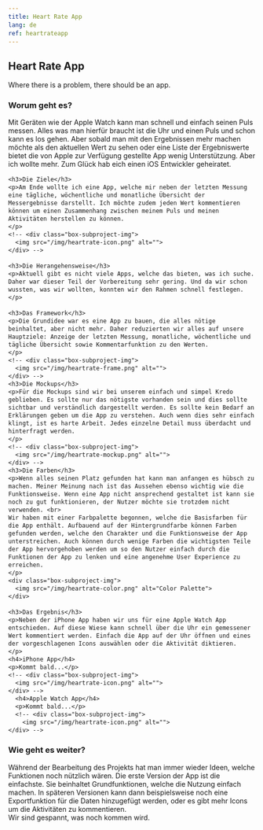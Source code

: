 ```yaml
---
title: Heart Rate App
lang: de
ref: heartrateapp
---
```


<h2 class="headline">Heart Rate App</h2>
  
<p>Where there is a problem, there should be an app.</p>

<div class="project-sub-content">
      <h3>Worum geht es?</h3>
    <p>Mit Geräten wie der Apple Watch kann man schnell und einfach seinen Puls messen. Alles was man hierfür braucht ist die Uhr und einen Puls und schon kann es los gehen. Aber sobald man mit den Ergebnissen mehr machen möchte als den aktuellen Wert zu sehen oder eine Liste der Ergebniswerte bietet die von Apple zur Verfügung gestellte App wenig Unterstützung. Aber ich wollte mehr. Zum Glück hab eich einen iOS Entwickler geheiratet.</p>
    <!-- <div class="box-subproject-img">
      <img src="/img/heartrate-icon.png" alt="">
  </div> -->

    <h3>Die Ziele</h3>
    <p>Am Ende wollte ich eine App, welche mir neben der letzten Messung eine tägliche, wöchentliche und monatliche Übersicht der Messergebnisse darstellt. Ich möchte zudem jeden Wert kommentieren können um einen Zusammenhang zwischen meinem Puls und meinen Aktivitäten herstellen zu können. 
    </p>
    <!-- <div class="box-subproject-img">
      <img src="/img/heartrate-icon.png" alt="">
    </div> -->

    <h3>Die Herangehensweise</h3>
    <p>Aktuell gibt es nicht viele Apps, welche das bieten, was ich suche. Daher war dieser Teil der Vorbereitung sehr gering. Und da wir schon wussten, was wir wollten, konnten wir den Rahmen schnell festlegen.</p>

    <h3>Das Framework</h3>
    <p>Die Grundidee war es eine App zu bauen, die alles nötige beinhaltet, aber nicht mehr. Daher reduzierten wir alles auf unsere Hauptziele: Anzeige der letzten Messung, monatliche, wöchentliche und tägliche Übersicht sowie Kommentarfunktion zu den Werten.
    </p>
    <!-- <div class="box-subproject-img">
      <img src="/img/heartrate-frame.png" alt="">
    </div> -->
    <h3>Die Mockups</h3>
    <p>Für die Mockups sind wir bei unserem einfach und simpel Kredo geblieben. Es sollte nur das nötigste vorhanden sein und dies sollte sichtbar und verständlich dargestellt werden. Es sollte kein Bedarf an Erklärungen geben um die App zu verstehen. Auch wenn dies sehr einfach klingt, ist es harte Arbeit. Jedes einzelne Detail muss überdacht und hinterfragt werden.
    </p>
    <!-- <div class="box-subproject-img">
      <img src="/img/heartrate-mockup.png" alt="">
    </div> -->
    <h3>Die Farben</h3>
    <p>Wenn alles seinen Platz gefunden hat kann man anfangen es hübsch zu machen. Meiner Meinung nach ist das Aussehen ebenso wichtig wie die Funktionsweise. Wenn eine App nicht ansprechend gestaltet ist kann sie noch zu gut funktionieren, der Nutzer möchte sie trotzdem nicht verwenden. <br> 
    Wir haben mit einer Farbpalette begonnen, welche die Basisfarben für die App enthält. Aufbauend auf der Hintergrundfarbe können Farben gefunden werden, welche den Charakter und die Funktionsweise der App unterstreichen. Auch können durch wenige Farben die wichtigsten Teile der App hervorgehoben werden um so den Nutzer einfach durch die Funktionen der App zu lenken und eine angenehme User Experience zu erreichen.
    </p>
    <div class="box-subproject-img">
      <img src="/img/heartrate-color.png" alt="Color Palette">
    </div>

    <h3>Das Ergebnis</h3>
    <p>Neben der iPhone App haben wir uns für eine Apple Watch App entschieden. Auf diese Wiese kann schnell über die Uhr ein gemessener Wert kommentiert werden. Einfach die App auf der Uhr öffnen und eines der vorgeschlagenen Icons auswählen oder die Aktivität diktieren.
    </p>
    <h4>iPhone App</h4>
    <p>Kommt bald...</p>
    <!-- <div class="box-subproject-img">
      <img src="/img/heartrate-icon.png" alt="">
    </div> -->
      <h4>Apple Watch App</h4>
      <p>Kommt bald...</p>
      <!-- <div class="box-subproject-img">
        <img src="/img/heartrate-icon.png" alt="">
    </div> -->

  <h3>Wie geht es weiter?</h3>
  <p>Während der Bearbeitung des Projekts hat man immer wieder Ideen, welche Funktionen noch nützlich wären. Die erste Version der App ist die einfachste. Sie beinhaltet Grundfunktionen, welche die Nutzung einfach machen. In späteren Versionen kann dann beispielsweise noch eine Exportfunktion für die Daten hinzugefügt werden, oder es gibt mehr Icons um die Aktivitäten zu kommentieren. <br>
  Wir sind gespannt, was noch kommen wird.
  </p>

</div>
